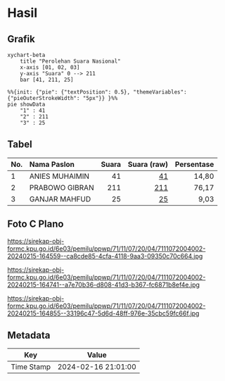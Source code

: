 # Hasil

## Grafik

```mermaid
xychart-beta
    title "Perolehan Suara Nasional"
    x-axis [01, 02, 03]
    y-axis "Suara" 0 --> 211
    bar [41, 211, 25]
```

```mermaid
%%{init: {"pie": {"textPosition": 0.5}, "themeVariables": {"pieOuterStrokeWidth": "5px"}} }%%
pie showData
    "1" : 41
    "2" : 211
    "3" : 25
```

## Tabel

| No. | Nama Paslon    | Suara | Suara (raw) | Persentase |
|:--- |:-------------- | -----:| -----------:| ----------:|
| 1   | ANIES MUHAIMIN | 41    | [41][p-1]   | 14,80      |
| 2   | PRABOWO GIBRAN | 211   | [211][p-2]  | 76,17      |
| 3   | GANJAR MAHFUD  | 25    | [25][p-3]   | 9,03       |


[p-1]: https://github.com/gigit-pemilu/pemilu-2024/blob/main/pilpres/hitung-suara/sub/71-sulawesi-utara/sub/11-bolaang-mongondow-selatan/sub/07-tomini/sub/2004-milangodaa/sub/002-tps/sub/paslon-1.txt
[p-2]: https://github.com/gigit-pemilu/pemilu-2024/blob/main/pilpres/hitung-suara/sub/71-sulawesi-utara/sub/11-bolaang-mongondow-selatan/sub/07-tomini/sub/2004-milangodaa/sub/002-tps/sub/paslon-2.txt
[p-3]: https://github.com/gigit-pemilu/pemilu-2024/blob/main/pilpres/hitung-suara/sub/71-sulawesi-utara/sub/11-bolaang-mongondow-selatan/sub/07-tomini/sub/2004-milangodaa/sub/002-tps/sub/paslon-3.txt

## Foto C Plano

https://sirekap-obj-formc.kpu.go.id/6e03/pemilu/ppwp/71/11/07/20/04/7111072004002-20240215-164559--ca8cde85-4cfa-4118-9aa3-09350c70c664.jpg

https://sirekap-obj-formc.kpu.go.id/6e03/pemilu/ppwp/71/11/07/20/04/7111072004002-20240215-164741--a7e70b36-d808-41d3-b367-fc6871b8ef4e.jpg

https://sirekap-obj-formc.kpu.go.id/6e03/pemilu/ppwp/71/11/07/20/04/7111072004002-20240215-164855--33196c47-5d6d-48ff-976e-35cbc59fc66f.jpg


## Metadata

| Key        | Value               |
| ---------- | ------------------- |
| Time Stamp | 2024-02-16 21:01:00 |



